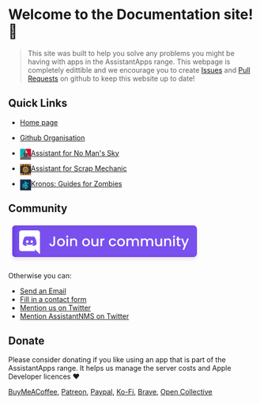 <div id="content"></div>

# Welcome to the Documentation site! 🎉

> This site was built to help you solve any problems you might be having with apps in the AssistantApps range. This webpage is completely edittible and we encourage you to create [Issues][docsIssues] and [Pull Requests][docsPullRequests] on github to keep this website up to date! 

## Quick Links

- [Home page][homePage]
- [Github Organisation][githubOrg]


- [<img align="left" alt="nmsassistant.com" width="22px" src="https://github.com/AssistantApps/.github/raw/main/img/assistantNMS.png" />Assistant for No Man's Sky][assistantnms]
- [<img align="left" alt="scrapassistant.com" width="22px" src="https://github.com/AssistantApps/.github/raw/main/img/assistantSMS.png" />Assistant for Scrap Mechanic][assistantsms]
- [<img align="left" alt="Kronos" width="22px" src="https://github.com/AssistantApps/.github/raw/main/img/kronos.png" />Kronos: Guides for Zombies][assistantKronos]


## Community

[![discord](assets/img/joinDiscord.svg)][discord]

Otherwise you can: 
- [Send an Email][email]
- [Fill in a contact form][contactForm]
- [Mention us on Twitter][twitter]
- [Mention AssistantNMS on Twitter][assistantNMSTwitter]


## Donate

Please consider donating if you like using an app that is part of the AssistantApps range. It helps us manage the server costs and Apple Developer licences :heart:

[BuyMeACoffee][buyMeACoffee], 
[Patreon][patreon], 
[Paypal][paypal], 
[Ko-Fi][kofi], 
[Brave][brave], 
[Open Collective][openCollective]


<!-- Links used in the page -->

<!-- Main -->
[homePage]: https://assistantapps.com?ref=AssistantAppsDocs
[githubOrg]: https://github.com/AssistantApps?ref=AssistantAppsDocs
[assistantKronos]: https://play.google.com/store/apps/details?id=companion.kronosflutter&ref=AssistantAppsDocs
[assistantnms]: https://nmsassistant.com?ref=AssistantAppsDocs
[assistantsms]: https://scrapassistant.com?ref=AssistantAppsDocs
[docsIssues]: https://github.com/AssistantApps/Documentation/issues?ref=AssistantAppsDocs
[docsPullRequests]: https://github.com/AssistantApps/Documentation/pulls?ref=AssistantAppsDocs

<!-- Donation links -->
[buyMeACoffee]: https://www.buymeacoffee.com/kurt?ref=AssistantAppsDocs
[patreon]: https://www.patreon.com/AssistantNMS?ref=AssistantAppsDocs
[paypal]: https://paypal.me/KurtLourens?ref=AssistantAppsDocs
[kofi]: https://ko-fi.com/AssistantNMS?ref=AssistantAppsDocs
[brave]: https://brave.com/nms136?ref=AssistantAppsDocs
[openCollective]: https://opencollective.com/assistantnms?ref=AssistantAppsDocs

<!-- Other -->
[discord]: https://assistantapps.com/discord?ref=AssistantAppsDocs
[contactForm]: https://assistantapps.com/#footer
[email]: mailto:support@assistantapps.com?ref=AssistantAppsDocs
[kurt]: https://kurtlourens.com?ref=assistantAppsDocs
[assistantNMSTwitter]: https://twitter.com/AssistantNMS?ref=AssistantAppsDocs
[twitter]: https://twitter.com/AssistantApps?ref=AssistantAppsDocs
